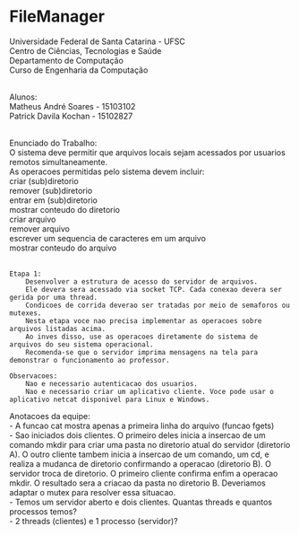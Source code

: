 # FileManager

Universidade Federal de Santa Catarina - UFSC<br>
Centro de Ciências, Tecnologias e Saúde<br>
Departamento de Computação<br>
Curso de Engenharia da Computação<br><br>

Alunos:<br>
Matheus André Soares - 15103102<br>
Patrick Davila Kochan - 15102827<br><br>

Enunciado do Trabalho:<br>
    O sistema deve permitir que arquivos locais sejam acessados por usuarios remotos simultaneamente.<br>
    As operacoes permitidas pelo sistema devem incluir:<br>
    criar (sub)diretorio<br>
    remover (sub)diretorio<br>
    entrar em (sub)diretorio<br>
    mostrar conteudo do diretorio<br>
    criar arquivo<br>
    remover arquivo<br>
    escrever um sequencia de caracteres em um arquivo<br>
    mostrar conteudo do arquivo<br><br>

    Etapa 1:
        Desenvolver a estrutura de acesso do servidor de arquivos.
        Ele devera sera acessado via socket TCP. Cada conexao devera ser gerida por uma thread.
        Condicoes de corrida deverao ser tratadas por meio de semaforos ou mutexes.
        Nesta etapa voce nao precisa implementar as operacoes sobre arquivos listadas acima.
        Ao inves disso, use as operacoes diretamente do sistema de arquivos do seu sistema operacional.
        Recomenda-se que o servidor imprima mensagens na tela para demonstrar o funcionamento ao professor.

    Observacoes:
        Nao e necessario autenticacao dos usuarios.
        Nao e necessario criar um aplicativo cliente. Voce pode usar o aplicativo netcat disponivel para Linux e Windows.
     
Anotacoes da equipe:<br>
    - A funcao cat mostra apenas a primeira linha do arquivo (funcao fgets)<br>
    - Sao iniciados dois clientes. O primeiro deles inicia a insercao de um comando mkdir para criar uma pasta
no diretorio atual do servidor (diretorio A). O outro cliente tambem inicia a insercao de um comando, um cd,
e realiza a mudanca de diretorio confirmando a operacao (diretorio B). O servidor troca de diretorio. O primeiro 
cliente confirma enfim a operacao mkdir. O resultado sera a criacao da pasta no diretorio B. Deveriamos adaptar o 
mutex para resolver essa situacao.<br>
    - Temos um servidor aberto e dois clientes. Quantas threads e quantos processos temos?<br>
        - 2 threads (clientes) e 1 processo (servidor)?<br><br>
